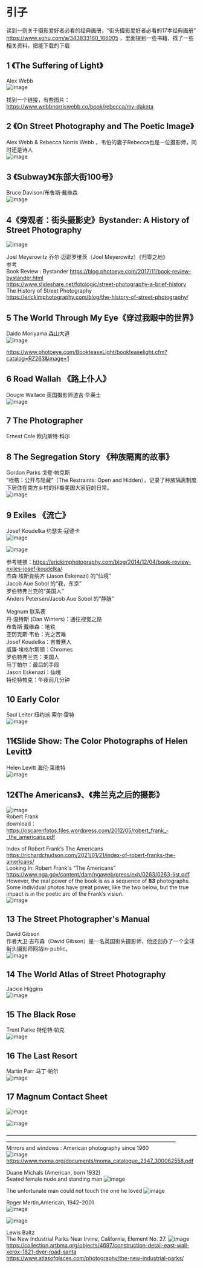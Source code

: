 # 引子  
读到一则关于摄影爱好者必看的经典画册，“街头摄影爱好者必看的17本经典画册” https://www.sohu.com/a/343833160_166005 ，里面提到一些书籍，找了一些相关资料，把能下载的下载

## 1 《The Suffering of Light》     
Alex Webb  
![image](https://user-images.githubusercontent.com/84896436/232269736-c250ef05-efda-4181-b798-c35036ae8871.png)  

找到一个链接，有些图片：https://www.webbnorriswebb.co/book/rebecca/my-dakota      

## 2 《On Street Photography and The Poetic Image》 
Alex Webb & Rebecca Norris Webb  ，韦伯的妻子Rebecca也是一位摄影师，同时还是诗人  
![image](https://user-images.githubusercontent.com/84896436/232269741-cf2b6427-40d4-4ce5-9517-ef1aa0c00ec8.png)


## 3 《Subway》《东部大街100号》
Bruce Davison/布鲁斯·戴维森   
![image](https://user-images.githubusercontent.com/84896436/232269750-5fff717b-6708-4333-9575-4e45da1916f7.png)


## 4《旁观者：街头摄影史》Bystander: A History of Street Photography  
![image](https://user-images.githubusercontent.com/84896436/232269685-ae2b51e2-1ea7-441c-8fb6-611a97108c64.png)  

Joel Meyerowitz 乔尔·迈耶罗维茨（Joel Meyerowitz）《归零之地》    
参考   
Book Review : Bystander https://blog.photoeye.com/2017/11/book-review-bystander.html  
https://www.slideshare.net/fotologic/street-photography-a-brief-history   
The History of Street Photography https://erickimphotography.com/blog/the-history-of-street-photography/  

## 5 The World Through My Eye《穿过我眼中的世界》
Daido Moriyama    森山大道   
![image](https://user-images.githubusercontent.com/84896436/232269953-f03172ad-6f93-42c8-9e35-fea6e9bc9feb.png)

https://www.photoeye.com/BookteaseLight/bookteaselight.cfm?catalog=RZ263&image=1 
 
## 6 Road Wallah 《路上仆人》
Dougie Wallace 英国摄影师道吉·华莱士  
![image](https://user-images.githubusercontent.com/84896436/232270206-09b6cbbb-6ce2-4a2d-ab5c-46fde61a3be6.png)


## 7 The Photographer 
Ernest Cole 欧内斯特·科尔
 
## 8 The Segregation Story 《种族隔离的故事》
Gordon Parks 戈登·帕克斯  
“桎梏：公开与隐藏”（The Restraints: Open and Hidden），记录了种族隔离制度下居住在南方乡村的非裔美国大家庭的日常。  
![image](https://user-images.githubusercontent.com/84896436/232271080-d35aedc2-e6be-43f4-906f-2cbb835a51ef.png)


## 9 Exiles   《流亡》
Josef Koudelka  约瑟夫·寇德卡  
![image](https://user-images.githubusercontent.com/84896436/232270297-055c207c-21e9-4932-97ab-92cd55913c3e.png)

![image](https://user-images.githubusercontent.com/84896436/232230490-127a81e9-8315-488b-8e98-f0910d5ddb2e.png)

参考链接：https://erickimphotography.com/blog/2014/12/04/book-review-exiles-josef-koudelka/   
杰森·埃斯肯纳齐 (Jason Eskenazi) 的“仙境”  
Jacob Aue Sobol 的“我，东京”  
罗伯特弗兰克的“美国人”  
Anders Petersen/Jacob Aue Sobol 的“静脉”  

Magnum 联系表   
丹·温特斯 (Dan Winters)：通往视觉之路   
布鲁斯·戴维森：地铁  
亚历克斯·韦伯：光之苦难  
Josef Koudelka：吉普赛人   
威廉·埃格尔斯顿：Chromes  
罗伯特弗兰克：美国人   
马丁帕尔：最后的手段   
Jason Eskenazi：仙境   
特伦特帕克：午夜前几分钟  

## 10 Early Color
Saul Leiter  纽约派 索尔·雷特  
![image](https://user-images.githubusercontent.com/84896436/232270351-db1418ae-9052-429f-b007-2f557fc47220.png)


## 11《Slide Show: The Color Photographs of Helen Levitt》
Helen  Levitt  海伦·莱维特  
![image](https://user-images.githubusercontent.com/84896436/232270413-bdfefcdc-eab8-42b3-b1ea-3d047ba3147f.png)


## 12《The Americans》、《弗兰克之后的摄影》
![image](https://user-images.githubusercontent.com/84896436/232269438-61d7d0b2-5c9e-44d1-87e0-0c3f33c76973.png)  
Robert Frank  
download：https://oscarenfotos.files.wordpress.com/2012/05/robert_frank_-_the_americans.pdf   

Index of Robert Frank’s The Americans https://richardchudson.com/2021/01/21/index-of-robert-franks-the-americans/  
Looking In: Robert Frank's “The Americans” https://www.nga.gov/content/dam/ngaweb/press/exh/0263/0263-list.pdf  
However, the real power of the book is as a sequence of __83__ photographs. Some individual photos have great power, like the two below, but the true impact is in the poetic arc of the Frank’s vision.    
![image](https://user-images.githubusercontent.com/84896436/232272328-e3df73c8-7dbf-4167-843b-d9465854f1fa.png)


## 13 The Street Photographer's Manual   
David Gibson   
作者大卫·吉布森（David Gibson）是一名英国街头摄影师，他还创办了一个全球街头摄影师网站in-public。  
![image](https://user-images.githubusercontent.com/84896436/232270499-7a8571a7-b888-4ba3-b13d-73e50c2f7fae.png)


## 14 The World Atlas of Street Photography
Jackie Higgins  
![image](https://user-images.githubusercontent.com/84896436/232270670-cf2e2fcc-9c0a-4f19-ac0e-4f45deace99a.png)


## 15 The Black Rose
Trent Parke 特伦特·帕克   
![image](https://user-images.githubusercontent.com/84896436/232270717-13c3eaaf-2928-44f5-acc3-9d0e09f29abc.png)


## 16 The Last Resort
Martin Parr   马丁·帕尔  
![image](https://user-images.githubusercontent.com/84896436/232270820-055eca72-f51f-4e02-a2ea-4cdb91168801.png)


## 17 Magnum Contact Sheet  
![image](https://user-images.githubusercontent.com/84896436/232270860-8f4d9ec0-bd9e-40e5-b16b-10126c37fa20.png)  

![image](https://user-images.githubusercontent.com/84896436/232282384-52a9d37d-1de2-4d90-b6fa-7d4fe4529ce3.png)


————————————————————————————————————————————————————————————————————  
Mirrors and windows : American photography since 1960     
![image](https://user-images.githubusercontent.com/84896436/232279131-5b5b4410-3cd7-4be0-a799-aab253c9a4f4.png)  
https://www.moma.org/documents/moma_catalogue_2347_300062558.pdf  

Duane Michals (American, born 1932)  
Seated female nude and standing man  ![image](https://user-images.githubusercontent.com/84896436/232280295-ac66bdc6-fbfc-48b8-82d9-50c0396da52f.png)  

The unfortunate man could not touch the one he loved ![image](https://user-images.githubusercontent.com/84896436/232284056-0b9b222d-a3c0-4045-bc3d-85664d97fc94.png)

Roger Mertin,American, 1942–2001  
![image](https://user-images.githubusercontent.com/84896436/232283751-28a94abf-fad7-4875-8573-17469d909824.png)   

![image](https://user-images.githubusercontent.com/84896436/232288877-741f6051-a1d5-4ac1-967e-e29751a48bc3.png)

Lewis Baltz  
 The New Industrial Parks Near Irvine, California, Element No. 27. ![image](https://user-images.githubusercontent.com/84896436/232287825-fbd25f07-8128-451e-b5c1-135c592b79f2.png)  
 https://collection.artbma.org/objects/4697/construction-detail-east-wall-xerox-1821-dyer-road-santa 
 https://www.atlasofplaces.com/photography/the-new-industrial-parks/  
 





